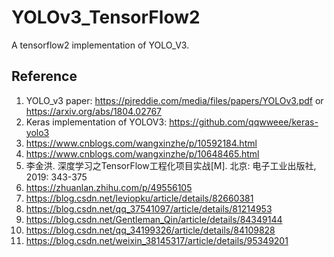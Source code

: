 # YOLOv3_TensorFlow2
A tensorflow2 implementation of YOLO_V3.



## Reference
1. YOLO_v3 paper: https://pjreddie.com/media/files/papers/YOLOv3.pdf or https://arxiv.org/abs/1804.02767
2. Keras implementation of YOLOV3: https://github.com/qqwweee/keras-yolo3
3. https://www.cnblogs.com/wangxinzhe/p/10592184.html
4. https://www.cnblogs.com/wangxinzhe/p/10648465.html
5. 李金洪. 深度学习之TensorFlow工程化项目实战[M]. 北京: 电子工业出版社, 2019: 343-375
6. https://zhuanlan.zhihu.com/p/49556105
7. https://blog.csdn.net/leviopku/article/details/82660381
8. https://blog.csdn.net/qq_37541097/article/details/81214953
9. https://blog.csdn.net/Gentleman_Qin/article/details/84349144
10. https://blog.csdn.net/qq_34199326/article/details/84109828
11. https://blog.csdn.net/weixin_38145317/article/details/95349201